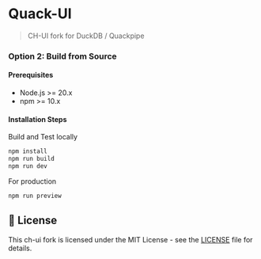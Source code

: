 # Quack-UI

> CH-UI fork for DuckDB / Quackpipe

### Option 2: Build from Source

#### Prerequisites
- Node.js >= 20.x
- npm >= 10.x

#### Installation Steps
Build and Test locally
```bash
npm install
npm run build
npm run dev
```
For production
```bash
npm run preview
```

## 📄 License

This ch-ui fork is licensed under the MIT License - see the [LICENSE](LICENSE) file for details.
